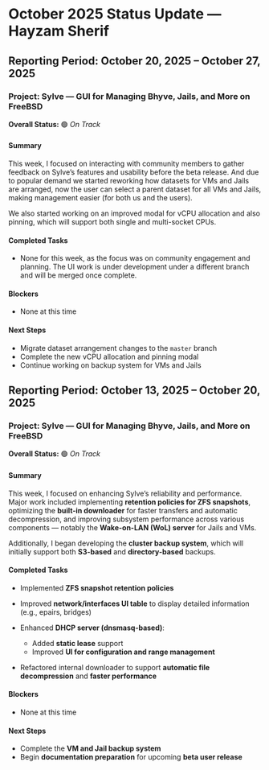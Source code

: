 # **October 2025 Status Update — Hayzam Sherif**

## **Reporting Period:** October 20, 2025 – October 27, 2025

### **Project:** Sylve — GUI for Managing Bhyve, Jails, and More on FreeBSD

**Overall Status:** 🟢 *On Track*

#### **Summary**

This week, I focused on interacting with community members to gather feedback on Sylve’s features and usability before the beta release. And due to popular demand we started reworking how datasets for VMs and Jails are arranged, now the user can select a parent dataset for all VMs and Jails, making management easier (for both us and the users).

We also started working on an improved modal for vCPU allocation and also pinning, which will support both single and multi-socket CPUs.

#### **Completed Tasks**

* None for this week, as the focus was on community engagement and planning. The UI work is under development under a different branch and will be merged once complete.

#### **Blockers**

* None at this time

#### **Next Steps**

* Migrate dataset arrangement changes to the `master` branch
* Complete the new vCPU allocation and pinning modal
* Continue working on backup system for VMs and Jails

## **Reporting Period:** October 13, 2025 – October 20, 2025

### **Project:** Sylve — GUI for Managing Bhyve, Jails, and More on FreeBSD

**Overall Status:** 🟢 *On Track*

#### **Summary**

This week, I focused on enhancing Sylve’s reliability and performance. Major work included implementing **retention policies for ZFS snapshots**, optimizing the **built-in downloader** for faster transfers and automatic decompression, and improving subsystem performance across various components — notably the **Wake-on-LAN (WoL) server** for Jails and VMs.

Additionally, I began developing the **cluster backup system**, which will initially support both **S3-based** and **directory-based** backups.

#### **Completed Tasks**

* Implemented **ZFS snapshot retention policies**
* Improved **network/interfaces UI table** to display detailed information (e.g., epairs, bridges)
* Enhanced **DHCP server (dnsmasq-based)**:

  * Added **static lease** support
  * Improved **UI for configuration and range management**
* Refactored internal downloader to support **automatic file decompression** and **faster performance**

#### **Blockers**

* None at this time

#### **Next Steps**

* Complete the **VM and Jail backup system**
* Begin **documentation preparation** for upcoming **beta user release**